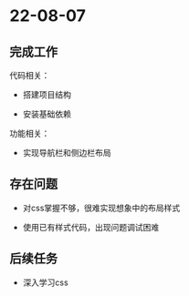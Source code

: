 # 22-08-07

## 完成工作

代码相关：

- 搭建项目结构

- 安装基础依赖

功能相关：

- 实现导航栏和侧边栏布局

## 存在问题

- 对css掌握不够，很难实现想象中的布局样式

- 使用已有样式代码，出现问题调试困难

## 后续任务

- 深入学习css

